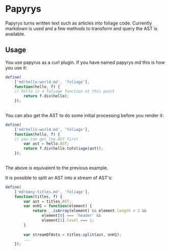 Papyrys
=========
Papyrys turns written text such as articles into foliage code. Currently markdown is used and a few methods to transform and query the AST is available.

Usage
----------
You use papyrus as a curl plugin. If you have named papyrys *md* this is how you use it:

``` javascript
define(
	['md!hello-world.md', 'foliage'],
	function(hello, f) {
	// hello is a foliage function at this point
		return f.div(hello);
	});
	
``` 

You can also get the AST to do some initial processing before you render it:

``` javascript
define(
	['md!hello-world.md', 'foliage'],
	function(hello, f) {
	// you can get the AST first
		var ast = hello.AST;
		return f.div(hello.toFoliage(ast));
	});
	
```

The above is equivalent to the previous example.		

It is possible to split an AST into a stream of AST's:

``` javascript
define(
	['md!many-titles.md', 'foliage'],
	function(titles, f) {
		var ast = titles.AST;
	    var onH1 = function(element) {
			return _.isArray(element) && element.length > 2 && 
				element[0] === 'header' &&
				element[1].level === 1;
		}
		
		var streamOfAsts = titles.split(ast, onH1);
	    ...
	});

```
